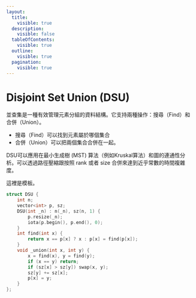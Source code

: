 ```yaml
---
layout:
  title:
    visible: true
  description:
    visible: false
  tableOfContents:
    visible: true
  outline:
    visible: true
  pagination:
    visible: true
---
```


# Disjoint Set Union (DSU)

並查集是一種有效管理元素分組的資料結構。它支持兩種操作：搜尋（Find）和合併（Union）。

* 搜尋（Find）可以找到元素屬於哪個集合
* 合併（Union）可以把兩個集合合併在一起。

DSU可以應用在最小生成樹 (MST) 算法（例如Kruskal算法）和圖的連通性分析。可以透過路徑壓縮跟按照 rank 或者 size 合併來達到近乎常數的時間複雜度。

這裡是模板。

```cpp
struct DSU {
    int n;
    vector<int> p, sz;
    DSU(int _n) : n(_n), sz(n, 1) {
        p.resize(_n);
        iota(p.begin(), p.end(), 0);
    }
    int find(int x) {
        return x == p[x] ? x : p[x] = find(p[x]);
    }
    void _union(int x, int y) {
        x = find(x), y = find(y);
        if (x == y) return;
        if (sz[x] > sz[y]) swap(x, y);
        sz[y] += sz[x];
        p[x] = y;
    }
};
```
